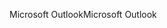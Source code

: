<span data-ttu-id="35b93-101">Microsoft Outlook</span><span class="sxs-lookup"><span data-stu-id="35b93-101">Microsoft Outlook</span></span>